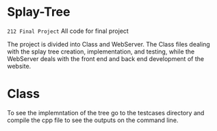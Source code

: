# Splay-Tree
`212 Final Project`
All code for final project

The project is divided into Class and WebServer. The Class files dealing with the splay tree creation, implementation, and testing, while the WebServer deals with the front end and back end development of the website.

# Class
To see the implemntation of the tree go to the testcases directory and compile the cpp file to see the outputs on the command line.
